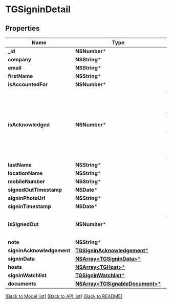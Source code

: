 # TGSigninDetail

## Properties
Name | Type | Description | Notes
------------ | ------------- | ------------- | -------------
**_id** | **NSNumber*** |  | 
**company** | **NSString*** |  | [optional] 
**email** | **NSString*** |  | [optional] 
**firstName** | **NSString*** |  | [optional] 
**isAccountedFor** | **NSNumber*** |  | [optional] 
**isAcknowledged** | **NSNumber*** | Whether this Signin has been acknowledged yet. Can also be used as a one-way method of setting the Signin as acknowledged. | [optional] 
**lastName** | **NSString*** |  | [optional] 
**locationName** | **NSString*** |  | [optional] 
**mobileNumber** | **NSString*** |  | [optional] 
**signedOutTimestamp** | **NSDate*** |  | [optional] 
**signinPhotoUrl** | **NSString*** |  | [optional] 
**signinTimestamp** | **NSDate*** |  | [optional] 
**isSignedOut** | **NSNumber*** | A one-way method of Signing out a Signin | [optional] 
**note** | **NSString*** |  | [optional] 
**signinAcknowledgement** | [**TGSigninAcknowledgement***](TGSigninAcknowledgement.md) |  | [optional] 
**signinData** | [**NSArray&lt;TGSigninData&gt;***](TGSigninData.md) |  | [optional] 
**hosts** | [**NSArray&lt;TGHost&gt;***](TGHost.md) |  | [optional] 
**signinWatchlist** | [**TGSigninWatchlist***](TGSigninWatchlist.md) |  | [optional] 
**documents** | [**NSArray&lt;TGSignableDocument&gt;***](TGSignableDocument.md) |  | [optional] 

[[Back to Model list]](../README.md#documentation-for-models) [[Back to API list]](../README.md#documentation-for-api-endpoints) [[Back to README]](../README.md)


